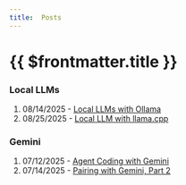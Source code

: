 ```yaml
---
title:  Posts
---
```


# {{ $frontmatter.title }}

### Local LLMs

1. 08/14/2025 - [Local LLMs with Ollama](posts/2025-08-14_Local%20LLM%20With%20Ollama.md)
2. 08/25/2025 - [Local LLM with llama.cpp](posts/2025-08-25_Local%20LLM%20With%20llama.cpp.md)

### Gemini

1. 07/12/2025 - [Agent Coding with Gemini](posts/2025-07-12_Coding%20With%20Gemini.md)
2. 07/14/2025 - [Pairing with Gemini, Part 2](posts/2025-07-14_Bookmarks%20Part%202.md)